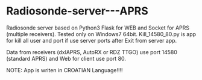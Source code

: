 # Radiosonde-server---APRS
Radiosonde server based on Python3 Flask for WEB and Socket for APRS (multiple receivers). Tested only on Windows7 64bit. Kill_14580_80.py is app for kill all user and port if use server ports after Exit from server app. 

Data from receivers (dxlAPRS, AutoRX or RDZ TTGO) use port 14580 (standard APRS) and Web for client use port 80.


NOTE: App is writen in CROATIAN Language!!!!

